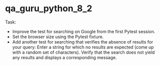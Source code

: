 # qa_guru_python_8_2

Task:
- Improve the test for searching on Google from the first Pytest session.
- Set the browser size using the Pytest fixture.
- Add another test for searching that verifies the absence of results for your query:
    Enter a string for which no results are expected (come up with a random set of characters).
    Verify that the search does not yield any results and displays a corresponding message.
